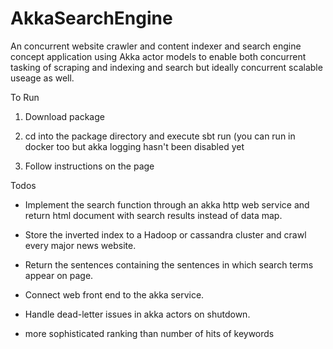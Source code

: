 # AkkaSearchEngine
An concurrent website crawler and content indexer and search engine concept application using Akka actor models to enable both concurrent tasking of scraping and indexing and search but ideally concurrent scalable useage as well. 


To Run 

1. Download package 

2. cd into the package directory and execute sbt run (you can run in docker too but akka logging hasn't been disabled yet

3. Follow instructions on the page 


Todos

- Implement the search function through an akka http web service and return html document with search results instead of data map.

- Store the inverted index to a Hadoop or cassandra cluster and crawl every major news website. 

- Return the sentences containing the sentences in which search terms appear on page. 

- Connect web front end to the akka service.

- Handle dead-letter issues in akka actors on shutdown. 

- more sophisticated ranking than number of hits of keywords
